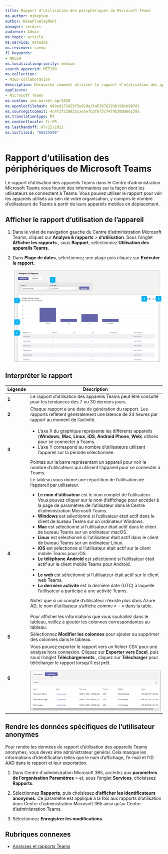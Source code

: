 ```yaml
---
title: Rapport d’utilisation des périphériques de Microsoft Teams
ms.author: mikeplum
author: MikePlumleyMSFT
manager: serdars
audience: Admin
ms.topic: article
ms.service: msteams
ms.reviewer: svemu
f1.keywords:
- NOCSH
ms.localizationpriority: medium
search.appverid: MET150
ms.collection:
- M365-collaboration
description: Découvrez comment utiliser le rapport d’utilisation des appareils Teams dans le Centre d’administration Microsoft Teams pour voir comment les utilisateurs de votre organisation se connectent à Teams.
appliesto:
- Microsoft Teams
ms.custom: seo-marvel-apr2020
ms.openlocfilehash: 949ad172425f5e02da2fa67078193b198cb987d1
ms.sourcegitcommit: 4c4f2f220832cae3efb3f6f3c74795300d661295
ms.translationtype: MT
ms.contentlocale: fr-FR
ms.lasthandoff: 07/15/2022
ms.locfileid: "66825508"
---
```

# <a name="microsoft-teams-device-usage-report"></a>Rapport d’utilisation des périphériques de Microsoft Teams

Le rapport d’utilisation des appareils Teams dans le Centre d’administration Microsoft Teams vous fournit des informations sur la façon dont les utilisateurs se connectent à Teams. Vous pouvez utiliser le rapport pour voir les appareils utilisés au sein de votre organisation, y compris le nombre d’utilisateurs de Teams à partir de leurs appareils mobiles en déplacement.  

## <a name="view-the-device-usage-report"></a>Afficher le rapport d’utilisation de l’appareil

1. Dans le volet de navigation gauche du Centre d’administration Microsoft Teams, cliquez sur **Analyse & rapports** > **d’utilisation**. Sous l’onglet **Afficher les rapports** , sous **Rapport**, sélectionnez **Utilisation des appareils Teams**.
2. Dans **Plage de dates**, sélectionnez une plage puis cliquez sur **Exécuter le rapport**.

    ![Capture d’écran du rapport d’utilisation des appareils Teams dans le Centre d’administration Teams avec des légendes.](../media/teams-reports-device-usage-with-callouts.png "Capture d’écran du rapport d’utilisation des appareils Teams dans le Centre d’administration Teams avec des légendes")

## <a name="interpret-the-report"></a>Interpréter le rapport

|Légende |Description  |
|--------|-------------|
|**1**   |Le rapport d’utilisation des appareils Teams peut être consulté pour les tendances des 7 ou 30 derniers jours.  |
|**2**   |Chaque rapport a une date de génération du rapport. Les rapports reflètent généralement une latence de 24 heures par rapport au moment de l’activité. |
|**3**   |<ul><li>L’axe X du graphique représente les différents appareils (**Windows**, **Mac**, **Linux**, **iOS**, **Android Phone**, **Web**) utilisés pour se connecter à Teams. </li><li>L’axe Y correspond au nombre d’utilisateurs utilisant l’appareil sur la période sélectionnée.</li> </ul>Pointez sur la barre représentant un appareil pour voir le nombre d’utilisateurs qui utilisent l’appareil pour se connecter à Teams.|
|**4**   |Le tableau vous donne une répartition de l’utilisation de l’appareil par utilisateur. <ul><li>**Le nom d’utilisateur** est le nom complet de l’utilisateur. Vous pouvez cliquer sur le nom d’affichage pour accéder à la page de paramètres de l’utilisateur dans le Centre d’administration Microsoft Teams. </li><li>**Windows** est sélectionné si l’utilisateur était actif dans le client de bureau Teams sur un ordinateur Windows.</li><li>**Mac** est sélectionné si l’utilisateur était actif dans le client de bureau Teams sur un ordinateur macOS. </li> <li>**Linux** est sélectionné si l’utilisateur était actif dans le client de bureau Teams sur un ordinateur Linux. </li> <li>**iOS** est sélectionné si l’utilisateur était actif sur le client mobile Teams pour iOS.</li><li>**Le téléphone Android** est sélectionné si l’utilisateur était actif sur le client mobile Teams pour Android. <li><li>**Le web** est sélectionné si l’utilisateur était actif sur le client web Teams. <li>**La dernière activité** est la dernière date (UTC) à laquelle l’utilisateur a participé à une activité Teams.</li> </ul> Notez que si un compte d’utilisateur n’existe plus dans Azure AD, le nom d’utilisateur s’affiche comme « - » dans la table. <br><br>Pour afficher les informations que vous souhaitez dans le tableau, veillez à ajouter les colonnes correspondantes au tableau. |
|**5**   |Sélectionnez **Modifier les colonnes** pour ajouter ou supprimer des colonnes dans le tableau. |
|**6**   |Vous pouvez exporter le rapport vers un fichier CSV pour une analyse hors connexion. Cliquez sur **Exporter vers Excel**, puis sous l’onglet **Téléchargements** , cliquez sur **Télécharger** pour télécharger le rapport lorsqu’il est prêt.<br><br>![Capture d’écran de l’onglet Téléchargements montrant les rapports exportés.](../media/teams-reports-export-to-csv.png)|


## <a name="make-the-user-specific-data-anonymous"></a>Rendre les données spécifiques de l’utilisateur anonymes

Pour rendre les données du rapport d’utilisation des appareils Teams anonymes, vous devez être administrateur général. Cela masque les informations d’identification telles que le nom d’affichage, l’e-mail et l’ID AAD dans le rapport et leur exportation.

1. Dans Centre d'administration Microsoft 365, accédez aux **paramètres de l’organisation** **Paramètres** \> et, sous l’onglet **Services**, choisissez **Rapports**.
    
2. Sélectionnez **Rapports**, puis choisissez **d’afficher les identificateurs anonymes**. Ce paramètre est appliqué à la fois aux rapports d’utilisation dans Centre d'administration Microsoft 365 ainsi qu’au Centre d’administration Teams.
  
3. Sélectionnez **Enregistrer les modifications**.

## <a name="related-topics"></a>Rubriques connexes

- [Analyses et rapports Teams](teams-reporting-reference.md)
